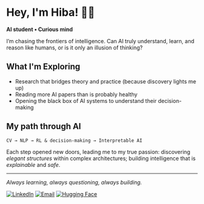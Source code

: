 # Hey, I'm Hiba! 👋🤓

**AI student • Curious mind**

I’m chasing the frontiers of intelligence.
Can AI truly understand, learn, and reason like humans, or is it only an illusion of thinking?

## What I'm Exploring
- Research that bridges theory and practice (because discovery lights me up)
- Reading more AI papers than is probably healthy
- Opening the black box of AI systems to understand their decision-making
  
## My path through AI 
```
CV → NLP → RL & decision-making → Interpretable AI

```
Each step opened new doors, leading me to my true passion: discovering *elegant structures* within complex architectures; building intelligence that is *explainable* and *safe*.

---

*Always learning, always questioning, always building.*

[![LinkedIn](https://img.shields.io/badge/-LinkedIn-blue?style=flat&logo=Linkedin&logoColor=white)](https://linkedin.com/in/hibasofyan)
[![Email](https://img.shields.io/badge/-Email-red?style=flat&logo=Gmail&logoColor=white)](mailto:hibasofyan3@gmail.com)
[![Hugging Face](https://img.shields.io/badge/-🤗%20Hugging%20Face-yellow?style=flat&logo=HuggingFace&logoColor=black)](https://huggingface.co/hibasofyan)
